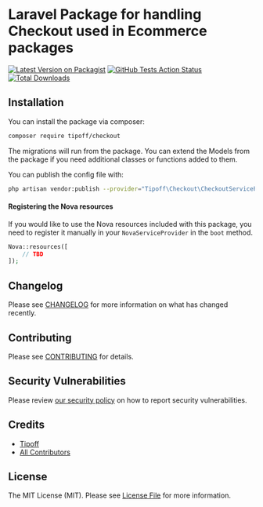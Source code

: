 # Laravel Package for handling Checkout used in Ecommerce packages

[![Latest Version on Packagist](https://img.shields.io/packagist/v/tipoff/checkout.svg?style=flat-square)](https://packagist.org/packages/tipoff/checkout)
[![GitHub Tests Action Status](https://img.shields.io/github/workflow/status/tipoff/checkout/run-tests?label=tests)](https://github.com/tipoff/checkout/actions?query=workflow%3ATests+branch%3Amaster)
[![Total Downloads](https://img.shields.io/packagist/dt/tipoff/checkout.svg?style=flat-square)](https://packagist.org/packages/tipoff/checkout)

## Installation

You can install the package via composer:

```bash
composer require tipoff/checkout
```

The migrations will run from the package. You can extend the Models from the package if you need additional classes or functions added to them.

You can publish the config file with:
```bash
php artisan vendor:publish --provider="Tipoff\Checkout\CheckoutServiceProvider" --tag="checkout-config"
```

#### Registering the Nova resources

If you would like to use the Nova resources included with this package, you need to register it manually in your `NovaServiceProvider` in the `boot` method.

```php
Nova::resources([
    // TBD
]);
```

## Changelog

Please see [CHANGELOG](CHANGELOG.md) for more information on what has changed recently.

## Contributing

Please see [CONTRIBUTING](.github/CONTRIBUTING.md) for details.

## Security Vulnerabilities

Please review [our security policy](../../security/policy) on how to report security vulnerabilities.

## Credits

- [Tipoff](https://github.com/tipoff)
- [All Contributors](../../contributors)

## License

The MIT License (MIT). Please see [License File](LICENSE.md) for more information.
